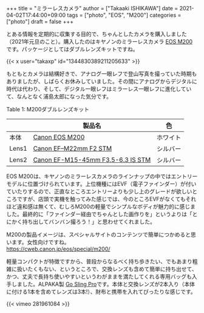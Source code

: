 +++
title = "ミラーレスカメラ"
author = ["Takaaki ISHIKAWA"]
date = 2021-04-02T17:44:00+09:00
tags = ["photo", "EOS", "M200"]
categories = ["photo"]
draft = false
+++

とある情報を定期的に収集する目的で、ちゃんとしたカメラを購入しました（2021年元旦のこと）。購入したのはキヤノンのミラーレスカメラ [EOS M200](https://cweb.canon.jp/eos/lineup/m200/) です。パッケージとしてはダブルレンズキットですね。  

{{< x user="takaxp" id="1344830389211205633" >}}  

もともとカメラは結構好きで、アナログ一眼レフで登山写真を撮っていた時期もありましたが、しばらくお休みしていました。その間にアナログからデジタルに時代は代わり、そして、デジタル一眼レフはミラーレス一眼レフに進化していて、なんとなく浦島太郎になった気分です。  

<div class="table-caption">
  <span class="table-number">Table 1</span>:
  M200ダブルレンズキット
</div>

|       | 製品名                                                                                                      | 色   |
|-------|----------------------------------------------------------------------------------------------------------|-----|
| 本体  | [Canon EOS M200](https://cweb.canon.jp/eos/lineup/m200/spec.html)                                           | ホワイト |
| Lens1 | [Canon EF–M22mm F2 STM](https://cweb.canon.jp/ef/lineup/ef-m/ef-m22-f2stm/spec.html)                        | シルバー |
| Lens2 | [Canon EF-M15-45mm F3.5-6.3 IS STM](https://cweb.canon.jp/ef/lineup/ef-m/ef-m15-45-f35-63-is-stm/spec.html) | シルバー |

EOS M200は、キヤノンのミラーレスカメラのラインナップの中ではエントリーモデルに位置づけられています。上位機種にはEVF（電子ファインダー）が付いていたりするので、正直なところエントリーよりも少し上のグレードが欲しいところですが、店頭で実機を触ってみた感じでは、今のところEVFがなくてもそれほど違和感は無くて、むしろM200の軽量でシンプルなボディが魅力的に感じました。最終的に「ファインダー経由でちゃんとした画作りを」というよりは「とにかく持ち出してバンバン撮ろう！」と思わせてくれました。  

M200の製品イメージは、スペシャルサイトのコンテンツで簡単につかめると思います。女性向けですね。  
<https://cweb.canon.jp/eos/special/m200/>  

軽量コンパクトが特徴ですから、普段からなるべく持ち歩きたい、でもあまり粗雑に扱いたくもない、というところで、交換レンズも含めて簡単に持ち出せて、かつ、丈夫で長持ち使いやすいというわがままを満たしてくれる専用バッグも入手しました。ALPAKA製 [Go Sling Pro](https://tyomac.com/GoSlingPro/)です。本体と交換レンズが2本入り（本体に付ける1本を含めてレンズは3本!）、財布と携帯を入れてぴったりな感じです。  

{{< vimeo 281961084 >}}
